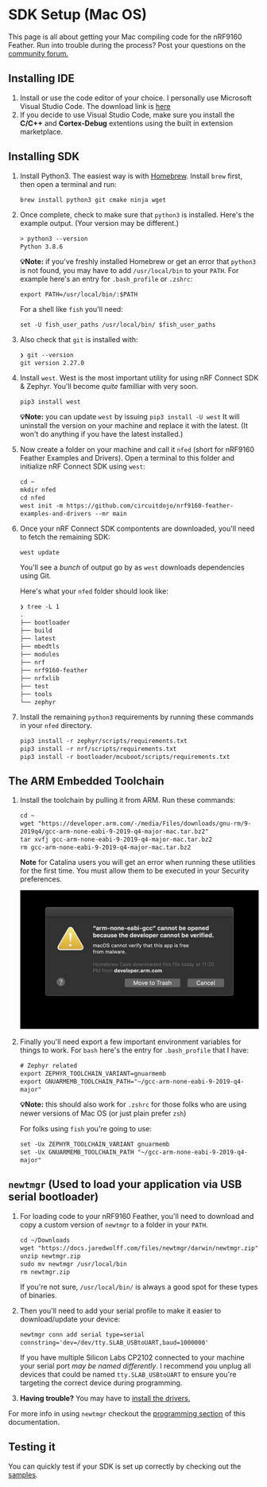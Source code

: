 # SDK Setup (Mac OS)

This page is all about getting your Mac compiling code for the nRF9160 Feather. Run into trouble during the process? Post your questions on the [community forum.](https://community.jaredwolff.com)

## Installing IDE
1. Install or use the code editor of your choice. I personally use Microsoft Visual Studio Code. The download link is [here](https://code.visualstudio.com/docs/?dv=osx)
1. If you decide to use Visual Studio Code, make sure you install the **C/C++** and **Cortex-Debug** extentions using the built in extension marketplace.

## Installing SDK
1. Install Python3. The easiest way is with [Homebrew](https://brew.sh). Install `brew` first, then open a terminal and run:
    ```
    brew install python3 git cmake ninja wget
    ```
1. Once complete, check to make sure that `python3` is installed. Here's the example output. (Your version may be different.)
   ```
   > python3 --version
   Python 3.8.6
   ```
    **💡Note:** if you've freshly installed Homebrew or get an error that `python3` is not found, you may have to add `/usr/local/bin` to your `PATH`. For example here's an entry for `.bash_profile` or `.zshrc`:
    ```
    export PATH=/usr/local/bin/:$PATH
    ```
    For a shell like `fish` you'll need:
    ```
    set -U fish_user_paths /usr/local/bin/ $fish_user_paths
    ```
1. Also check that `git` is installed with:
   ```
   ❯ git --version
   git version 2.27.0
   ```
1. Install `west`. West is the most important utility for using nRF Connect SDK & Zephyr. You'll become *quite* familliar with very soon.
   ```
   pip3 install west
   ```
   **💡Note:** you can update `west` by issuing `pip3 install -U west` It will uninstall the version on your machine and replace it with the latest. (It won't do anything if you have the latest installed.)
1. Now create a folder on your machine and call it `nfed` (short for nRF9160 Feather Examples and Drivers). Open a terminal to this folder and initialize nRF Connect SDK using `west`:
   ```
   cd ~
   mkdir nfed
   cd nfed
   west init -m https://github.com/circuitdojo/nrf9160-feather-examples-and-drivers --mr main
   ```

2. Once your nRF Connect SDK compontents are downloaded, you'll need to fetch the remaining SDK:
   ```
   west update
   ```
   You'll see a *bunch* of output go by as `west` downloads dependencies using Git.

   Here's what your `nfed` folder should look like:
   ```
   ❯ tree -L 1
   .
   ├── bootloader
   ├── build
   ├── latest
   ├── mbedtls
   ├── modules
   ├── nrf
   ├── nrf9160-feather
   ├── nrfxlib
   ├── test
   ├── tools
   └── zephyr
   ```
3. Install the remaining `python3` requirements by running these commands in your `nfed` directory.
   ```
   pip3 install -r zephyr/scripts/requirements.txt
   pip3 install -r nrf/scripts/requirements.txt
   pip3 install -r bootloader/mcuboot/scripts/requirements.txt
   ```

## The ARM Embedded Toolchain


1. Install the toolchain by pulling it from ARM. Run these commands:

   ```
   cd ~
   wget "https://developer.arm.com/-/media/Files/downloads/gnu-rm/9-2019q4/gcc-arm-none-eabi-9-2019-q4-major-mac.tar.bz2"
   tar xvfj gcc-arm-none-eabi-9-2019-q4-major-mac.tar.bz2
   rm gcc-arm-none-eabi-9-2019-q4-major-mac.tar.bz2
   ```

   **Note** for Catalina users you will get an error when running these utilities for the first time. You must allow them to be executed in your Security preferences.

   ![Error running ARM Toolchain](img/sdk-setup-mac/cannot-be-opened.jpeg)

1. Finally you'll need export a few important environment variables for things to work. For `bash` here's the entry for `.bash_profile` that I have:
   ```
   # Zephyr related
   export ZEPHYR_TOOLCHAIN_VARIANT=gnuarmemb
   export GNUARMEMB_TOOLCHAIN_PATH="~/gcc-arm-none-eabi-9-2019-q4-major"
   ```

   **💡Note:** this should also work for `.zshrc` for those folks who are using newer versions of Mac OS (or just plain prefer `zsh`)

   For folks using `fish` you're going to use:

   ```
   set -Ux ZEPHYR_TOOLCHAIN_VARIANT gnuarmemb
   set -Ux GNUARMEMB_TOOLCHAIN_PATH "~/gcc-arm-none-eabi-9-2019-q4-major"
   ```

## `newtmgr` (Used to load your application via USB serial bootloader)

1. For loading code to your nRF9160 Feather, you'll need to download and copy a custom version of `newtmgr` to a folder in your `PATH`.

   ```
   cd ~/Downloads
   wget "https://docs.jaredwolff.com/files/newtmgr/darwin/newtmgr.zip"
   unzip newtmgr.zip
   sudo mv newtmgr /usr/local/bin
   rm newtmgr.zip
   ```

    If you're not sure, `/usr/local/bin/` is always a good spot for these types of binaries.
1. Then you'll need to add your serial profile to make it easier to download/update your device:
   ```
   newtmgr conn add serial type=serial connstring='dev=/dev/tty.SLAB_USBtoUART,baud=1000000'
   ```
   If you have multiple Silicon Labs CP2102 connected to your machine your serial port *may be named differently*. I recommend you unplug all devices that could be named `tty.SLAB_USBtoUART` to ensure you're targeting the correct device during programming.
2. **Having trouble?** You may have to [install the drivers.](https://www.silabs.com/products/development-tools/software/usb-to-uart-bridge-vcp-drivers)

For more info in using `newtmgr` checkout the [programming section](nrf9160-programming-and-debugging.md#booloader-use) of this documentation.

## Testing it

You can quickly test if your SDK is set up correctly by checking out the [samples](nrf9160-example-code.md).
